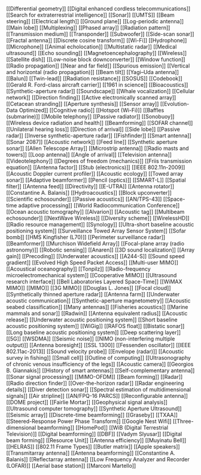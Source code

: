[[Differential geometry]]
[[Digital enhanced cordless telecommunications]]
[[Search for extraterrestrial intelligence]]
[[Sonar]]
[[UMTS]]
[[Beam steering]]
[[Electrical length]]
[[Ground plane]]
[[Log-periodic antenna]]
[[Main lobe]]
[[Multiplexing]]
[[Phased array]]
[[Radiation pattern]]
[[Transmission medium]]
[[Transponder]]
[[Subwoofer]]
[[Side-scan sonar]]
[[Fractal antenna]]
[[Discrete cosine transform]]
[[Wi-Fi]]
[[Hydrophone]]
[[Microphone]]
[[Animal echolocation]]
[[Multistatic radar]]
[[Medical ultrasound]]
[[Echo sounding]]
[[Magnetoencephalography]]
[[Wireless]]
[[Satellite dish]]
[[Low-noise block downconverter]]
[[Window function]]
[[Radio propagation]]
[[Near and far field]]
[[Spurious emission]]
[[Vertical and horizontal (radio propagation)]]
[[Beam tilt]]
[[Yagi–Uda antenna]]
[[Balun]]
[[Twin-lead]]
[[Radiation resistance]]
[[SOSUS]]
[[Codebook]]
[[Gerald R. Ford-class aircraft carrier]]
[[1961 in science]]
[[Bioacoustics]]
[[Synthetic-aperture radar]]
[[Soundscape]]
[[Whale vocalization]]
[[Cellular network]]
[[Direction finding]]
[[Active electronically scanned array]]
[[Cetacean stranding]]
[[Aperture synthesis]]
[[Sensor array]]
[[Evolution-Data Optimized]]
[[Cognitive radio]]
[[Hotspot (Wi-Fi)]]
[[Baffles (submarine)]]
[[Mobile telephony]]
[[Passive radiator]]
[[Sonobuoy]]
[[Wireless device radiation and health]]
[[Beamforming]]
[[SOFAR channel]]
[[Unilateral hearing loss]]
[[Direction of arrival]]
[[Side lobe]]
[[Passive radar]]
[[Inverse synthetic-aperture radar]]
[[Fishfinder]]
[[Smart antenna]]
[[Sonar 2087]]
[[Acoustic network]]
[[Feed line]]
[[Synthetic aperture sonar]]
[[Allen Telescope Array]]
[[Microstrip antenna]]
[[Radio masts and towers]]
[[Loop antenna]]
[[Angle of arrival]]
[[Television antenna]]
[[Videotelephony]]
[[Degrees of freedom (mechanics)]]
[[Friis transmission equation]]
[[Antenna factor]]
[[Stub (electronics)]]
[[IEEE 802.11n-2009]]
[[Acoustic Doppler current profiler]]
[[Acoustic ecology]]
[[Towed array sonar]]
[[Adaptive beamformer]]
[[Pencil (optics)]]
[[SMART-L]]
[[Spatial filter]]
[[Antenna feed]]
[[Directivity]]
[[E-UTRA]]
[[Antenna rotator]]
[[Constantine A. Balanis]]
[[Hydroacoustics]]
[[Block upconverter]]
[[Scientific echosounder]]
[[Passive acoustics]]
[[AN/TPS-43]]
[[Space-time adaptive processing]]
[[World Radiocommunication Conference]]
[[Ocean acoustic tomography]]
[[Alvarion]]
[[Acoustic tag]]
[[Multibeam echosounder]]
[[NextWave Wireless]]
[[Diversity scheme]]
[[WirelessHD]]
[[Radio resource management]]
[[Synology]]
[[Ultra-short baseline acoustic positioning system]]
[[Surveillance Towed Array Sensor System]]
[[Sofar bomb]]
[[HMS Kingfisher (L70)]]
[[Perimeter surveillance radar]]
[[Beamformer]]
[[Murchison Widefield Array]]
[[Focal-plane array (radio astronomy)]]
[[Robotic sensing]]
[[Anaren]]
[[3D sound localization]]
[[Array gain]]
[[Precoding]]
[[Underwater acoustics]]
[[A244-S]]
[[Sound speed gradient]]
[[Evolved High Speed Packet Access]]
[[Multi-user MIMO]]
[[Acoustical oceanography]]
[[Tonpilz]]
[[Radio-frequency microelectromechanical system]]
[[Cooperative MIMO]]
[[Ultrasound research interface]]
[[Bell Laboratories Layered Space-Time]]
[[WiMAX MIMO]]
[[MIMO]]
[[3G MIMO]]
[[Douglas L. Jones]]
[[Focal cloud]]
[[Synthetically thinned aperture radar]]
[[Antenna farm]]
[[Underwater acoustic communication]]
[[Synthetic-aperture magnetometry]]
[[Acoustic seabed classification]]
[[Many antennas]]
[[Fisheries acoustics]]
[[Marine mammals and sonar]]
[[Radwin]]
[[Antenna equivalent radius]]
[[Acoustic release]]
[[Underwater acoustic positioning system]]
[[Short baseline acoustic positioning system]]
[[WiGig]]
[[RAFOS float]]
[[Bistatic sonar]]
[[Long baseline acoustic positioning system]]
[[Deep scattering layer]]
[[5G]]
[[WSDMA]]
[[Seismic noise]]
[[NIMO (non-interfering multiple output)]]
[[Antenna boresight]]
[[SSL 1300]]
[[Fessenden oscillator]]
[[IEEE 802.11ac-2013]]
[[Sound velocity probe]]
[[Envelope (radar)]]
[[Acoustic survey in fishing]]
[[Small cell]]
[[Outline of computing]]
[[Ultrasonography of chronic venous insufficiency of the legs]]
[[Acoustic camera]]
[[Georgios B. Giannakis]]
[[History of smart antennas]]
[[Self-complementary antenna]]
[[Sonar signal processing]]
[[MIMO-OFDM]]
[[Beam forming]]
[[Radar]]
[[Radio direction finder]]
[[Over-the-horizon radar]]
[[Radar engineering details]]
[[Diver detection sonar]]
[[Spectral estimation of multidimensional signals]]
[[Air stripline]]
[[AN/FPQ-16 PARCS]]
[[Reconfigurable antenna]]
[[DOME project]]
[[Fairlie Mortar]]
[[Geophysical signal analysis]]
[[Ultrasound computer tomography]]
[[Synthetic Aperture Ultrasound]]
[[Seismic array]]
[[Discrete-time beamforming]]
[[Graseby]]
[[TXAA]]
[[Steered-Response Power Phase Transform]]
[[Google Nest Wifi]]
[[Three-dimensional beamforming]]
[[HomePod]]
[[WiB (Digital Terrestrial Television)]]
[[Digital beamforming]]
[[DBF]]
[[Vadym Slyusar]]
[[Digital beam forming]]
[[Resource Unit]]
[[Antenna efficiency]]
[[Muyinatu Bell]]
[[HELRAS]]
[[802.11 Frame Types]]
[[Butler matrix]]
[[Apple speakers]]
[[Transmitarray antenna]]
[[Antenna beamforming]]
[[Constantine A. Balanis]]
[[Reflectarray antenna]]
[[Low Frequency Analyzer and Recorder (LOFAR)]]
[[Aerial base station]]
[[Marconi Martello]]
